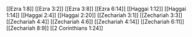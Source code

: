 [[Ezra 1:8]]
[[Ezra 3:2]]
[[Ezra 3:8]]
[[Ezra 6:14]]
[[Haggai 1:12]]
[[Haggai 1:14]]
[[Haggai 2:4]]
[[Haggai 2:20]]
[[Zechariah 3:1]]
[[Zechariah 3:3]]
[[Zechariah 4:4]]
[[Zechariah 4:6]]
[[Zechariah 4:14]]
[[Zechariah 6:11]]
[[Zechariah 8:9]]
[[2 Corinthians 1:24]]
